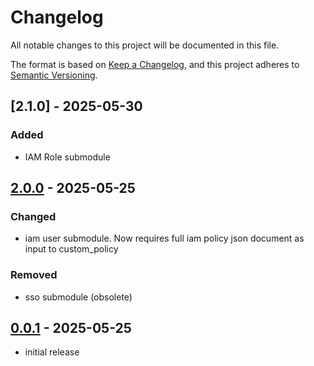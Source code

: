 # Changelog

All notable changes to this project will be documented in this file.

The format is based on [Keep a Changelog],
and this project adheres to [Semantic Versioning].

## [2.1.0] - 2025-05-30

### Added

- IAM Role submodule


## [2.0.0] - 2025-05-25

### Changed

- iam user submodule. Now requires full iam policy json document as input to custom_policy

### Removed

- sso submodule (obsolete)

## [0.0.1] - 2025-05-25

- initial release

<!-- Links -->
[keep a changelog]: https://keepachangelog.com/en/1.0.0/
[semantic versioning]: https://semver.org/spec/v2.0.0.html

<!-- Versions -->
[2.0.0]: https://gitlab.angrybits.pl/aws-services/terraform-modules/iam/-/compare/0.0.1...3.0.0?from_project_id=60&straight=false
[0.0.1]: https://gitlab.angrybits.pl/aws-services/terraform-modules/iam/-/tags/0.0.1